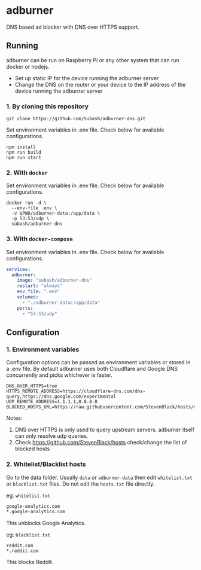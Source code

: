 # adburner
DNS based ad blocker with DNS over HTTPS support.

## Running

adburner can be run on Raspberry Pi or any other system that can run docker or nodejs.

- Set up static IP for the device running the adburner server
- Change the DNS on the router or your device to the IP address of the device running the adburner server

### 1. By cloning this repository

```shell
git clone https://github.com/Subash/adburner-dns.git
```

Set environment variables in .env file. Check below for available configurations.

```shell
npm install
npm run build
npm run start
```

### 2. With `docker`

Set environment variables in .env file. Check below for available configurations.

```shell
docker run -d \
  --env-file .env \
  -v $PWD/adburner-data:/app/data \
  -p 53:53/udp \
  subash/adburner-dns
```

### 3. With `docker-compose`

Set environment variables in .env file. Check below for available configurations.

```yaml
services:
  adburner:
    image: "subash/adburner-dns"  
    restart: "always"
    env_file: ".env"
    volumes:
      - "./adburner-data:/app/data"
    ports:
      - "53:53/udp"
```


## Configuration

### 1. Environment variables

Configuration options can be passed as environment variables or stored in a .env file.
By default adburner uses both Cloudflare and Google DNS concurrently and picks whichever is faster.
```
DNS_OVER_HTTPS=true
HTTPS_REMOTE_ADDRESS=https://cloudflare-dns.com/dns-query,https://dns.google.com/experimental
UDP_REMOTE_ADDRESS=1.1.1.1,8.8.8.8
BLOCKED_HOSTS_URL=https://raw.githubusercontent.com/StevenBlack/hosts/master/hosts
```
Notes:
1. DNS over HTTPS is only used to query upstream servers. adburner itself can only resolve udp queries.
2. Check https://github.com/StevenBlack/hosts check/change the list of blocked hosts

### 2. Whitelist/Blacklist hosts

Go to the data folder. Usually `data` or `adburner-data` then edit `whitelist.txt` or `blacklist.txt` files. Do not edit the `hosts.txt` file directly.

eg: `whitelist.txt`
```txt
google-analytics.com
*.google-analytics.com
```

This unblocks Google Analytics.

eg: `blacklist.txt`

```
reddit.com
*.reddit.com
```

This blocks Reddit.
